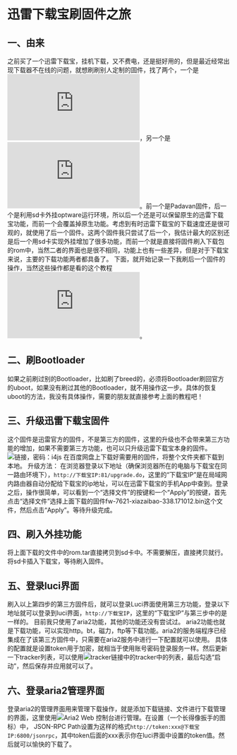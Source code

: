 # 迅雷下载宝刷固件之旅

## 一、由来
之前买了一个迅雷下载宝，挂机下载，又不费电，还是挺好用的，但是最近经常出现下载器不在线的问题，就想刷刷别人定制的固件，找了两个，一个是![【小白教程】迅雷下载宝刷H大的Padavan教程](http://www.right.com.cn/forum/thread-200183-1-1.html)，另一个是![【满血复活】迅雷下载宝定制固件（Luci+NFS+PT+Aria2+FTP+Ngrok+远程挂载NAS或硬盘 ](http://www.right.com.cn/forum/forum.php?mod=viewthread&tid=186873&page=1&authorid=307731)。前一个是Padavan固件，后一个是利用sd卡外挂optware运行环境，所以后一个还是可以保留原生的迅雷下载宝功能，而前一个会覆盖掉原生功能。考虑到有时迅雷下载宝的下载速度还是很可观的，就使用了后一个固件。这两个固件我只尝试了后一个，我估计最大的区别还是后一个用sd卡实现外挂增加了很多功能，而前一个就是直接将固件刷入下载包的rom中，当然二者的界面也是很不相同，功能上也有一些差异，但是对于下载宝来说，主要的下载功能两者都具备了。
下面，就开始记录一下我刷后一个固件的操作，当然这些操作都是看的这个教程![【满血复活】迅雷下载宝定制固件（Luci+NFS+PT+Aria2+FTP+Ngrok+远程挂载NAS或硬盘 ](http://www.right.com.cn/forum/forum.php?mod=viewthread&tid=186873&page=1&authorid=307731)。

## 二、刷Bootloader
如果之前刷过别的Bootloader，比如刷了breed的，必须将Bootloader刷回官方的uboot，如果没有刷过其他的Bootloader，就不用操作这一步。具体的恢复uboot的方法，我没有具体操作，需要的朋友就直接参考上面的教程吧！

## 三、升级迅雷下载宝固件
这个固件是迅雷官方的固件，不是第三方的固件，这里的升级也不会带来第三方功能的增加，如果不需要第三方功能，也可以只升级迅雷下载宝本身的固件。
![链接](https://pan.baidu.com/s/1pNokoKb)，密码：i4js
在百度网盘上下载好需要用的固件，将整个文件夹都下载到本地。
升级方法：
在浏览器登录以下地址（确保浏览器所在的电脑与下载宝在同一路由环境下），`http://下载宝IP:81/upgrade.do`，这里的“下载宝IP”是在局域网内路由器自动分配给下载宝的ip地址，可以在迅雷下载宝的手机App中查到。登录之后，操作很简单，可以看到一个“选择文件”的按键和一个“Apply”的按键，首先点击“选择文件”选择上面下载的固件fw-7621-xiazaibao-338.171012.bin这个文件，然后点击“Apply”。等待升级完成。

## 四、刷入外挂功能
将上面下载的文件中的rom.tar直接拷贝到sd卡中。不需要解压，直接拷贝就行。将sd卡插入下载宝，等待刷入固件。

## 五、登录luci界面
刷入以上第四步的第三方固件后，就可以登录Luci界面使用第三方功能，登录以下地址就可以登录到luci界面，`http://下载宝IP`，这里的“下载宝IP”与第三步中的是一样的。
目前我只使用了aria2功能，其他的功能还没有尝试过。
aria2功能也就是下载功能，可以实现http。bt，磁力，ftp等下载功能。aria2的服务端程序已经集成在了该第三方固件中，只需要在aria2服务中进行一下配置就可以使用。
具体的配置就是设置token用于加密，就相当于使用账号密码登录服务一样。然后更新一下tracker列表，可以使用![tracker链接](https://github.com/ngosang/trackerslist)中的tracker中的列表，最后勾选“启动”，然后保存并应用就可以了。

## 六、登录aria2管理界面
登录aria2的管理界面用来管理下载操作，就是添加下载链接、文件进行下载管理的界面，这里使用![Aria2 Web 控制台](http://aria2c.com/)进行管理。在设置（一个长得像扳手的图标）中，
JSON-RPC Path设置为这样的格式`http://token:xxx@下载宝IP:6800/jsonrpc`，其中token后面的xxx表示你在luci界面中设置的token值。然后就可以愉快的下载了。
